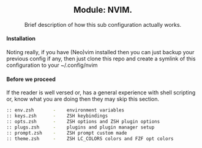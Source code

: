 <div align="center">
  <h2>Module: NVIM.</h1>
  Brief description of how this sub configuration actually works.
</div>

#### Installation

Noting really, if you have (Neo)vim installed then you can just backup your previous config if any, then just clone this repo and create a symlink of this configuration to your ~/.config/nvim

#### Before we proceed

If the reader is well versed or, has a general experience with shell scripting or, know what you are doing then they may skip this section.

```zsh
:: env.zsh       -    environment variables
:: keys.zsh      -    ZSH keybindings
:: opts.zsh      -    ZSH options and ZSH plugin options
:: plugs.zsh     -    plugins and plugin manager setup
:: prompt.zsh    -    ZSH prompt custom made
:: theme.zsh     -    ZSH LC_COLORS colors and FZF opt colors
```
